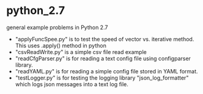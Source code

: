# python_2.7
general example problems in Python 2.7
- "applyFuncSpee.py" is to test the speed of vector vs. iterative method. This uses .apply() method in python
- "csvReadWrite.py" is a simple csv file read example
- "readCfgParser.py" is for reading a text config file using configparser library.
- "readYAML.py" is for reading a simple config file stored in YAML format.
- "testLogger.py" is for testing the logging library "json_log_formatter" which logs json messages into a text log file.
